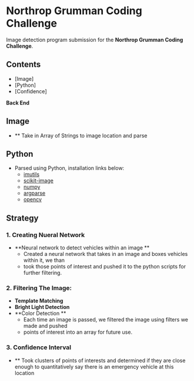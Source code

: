 # Northrop Grumman Coding Challenge
Image detection program submission for the **Northrop Grumman Coding Challenge**.

## Contents
- [Image]
- [Python]
- [Confidence]


**Back End**
## Image
* ** Take in Array of Strings to image location and parse 
## Python
* Parsed using Python, installation links below:  
  * [imutils](https://pypi.org/project/imutils/)
  * [scikit-image](http://scikit-image.org/docs/dev/install.html)
  * [numpy](http://www.numpy.org/)
  * [argparse](https://docs.python.org/3/library/argparse.html)
  * [opencv](https://pypi.org/project/opencv-python/)

## Strategy
### 1. Creating Nueral Network
* **Neural network to detect vehicles within an image **
  * Created a neural network that takes in an image and boxes vehicles within it, we than 
  * took those points of interest and pushed it to the python scripts for further filtering.
### 2. Filtering The Image:
* **Template Matching**
* **Bright Light Detection**
* **Color Detection **
	* Each time an image is passed, we filtered the image using filters we made and pushed 
  * points of interest into an array for future use.
### 3. Confidence Interval
* ** Took clusters of points of interests and determined if they are close enough to quantitatively
     say there is an emergency vehicle at this location 
